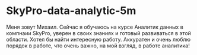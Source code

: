 # SkyPro-data-analytic-5m
Меня зовут Михаил. Cейчас я обучаюсь на курсе Аналитик данных в компнаии SkyPro, уверен в своих знаниях и готовый развиваться в этой области. Хотел бы найти интересную работу. Аккуратен и очень люблю порядок в работе, что очень важно, на мой взгляд, в работе аналитика!
